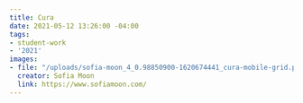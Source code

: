 ```yaml
---
title: Cura
date: 2021-05-12 13:26:00 -04:00
tags:
- student-work
- '2021'
images:
- file: "/uploads/sofia-moon_4_0.98850900-1620674441_cura-mobile-grid.png"
  creator: Sofia Moon
  link: https://www.sofiamoon.com/
---
```


